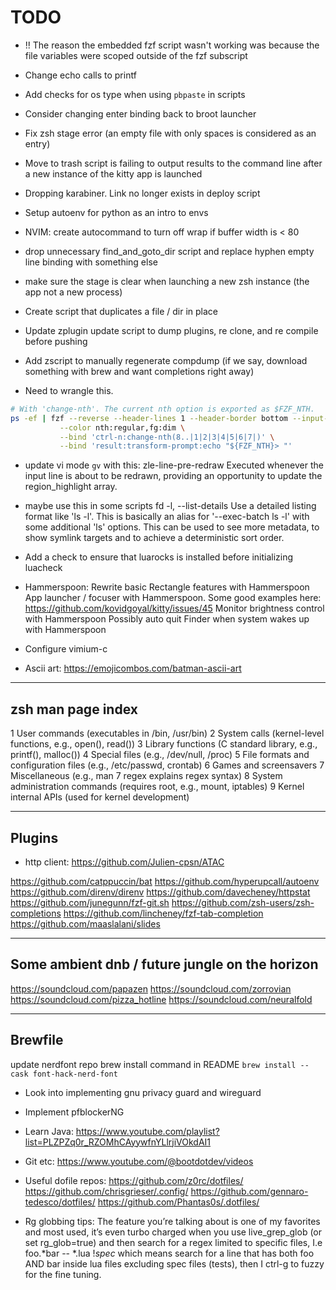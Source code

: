 # TODO


- !! The reason the embedded fzf script wasn't working was because the file variables were scoped outside of the fzf subscript

- Change echo calls to printf
- Add checks for os type when using `pbpaste` in scripts

- Consider changing enter binding back to broot launcher

- Fix zsh stage error (an empty file with only spaces is considered as an entry)
- Move to trash script is failing to output results to the command line after a new instance of the kitty app is launched

- Dropping karabiner. Link no longer exists in deploy script
- Setup autoenv for python as an intro to envs
- NVIM: create autocommand to turn off wrap if buffer width is < 80

- drop unnecessary find_and_goto_dir script and replace hyphen empty line binding with something else
- make sure the stage is clear when launching a new zsh instance (the app not a new process)
- Create script that duplicates a file / dir in place

- Update zplugin update script to dump plugins, re clone, and re compile before pushing
- Add zscript to manually regenerate compdump (if we say, download something with brew and want completions right away)


- Need to wrangle this.
```bash
# With 'change-nth'. The current nth option is exported as $FZF_NTH.
ps -ef | fzf --reverse --header-lines 1 --header-border bottom --input-border \
           --color nth:regular,fg:dim \
           --bind 'ctrl-n:change-nth(8..|1|2|3|4|5|6|7|)' \
           --bind 'result:transform-prompt:echo "${FZF_NTH}> "'
```

- update vi mode `gv` with this:
zle-line-pre-redraw
       Executed whenever the input line is about to be redrawn, providing an opportunity to update the region_highlight array.


- maybe use this in some scripts
fd
-l, --list-details
       Use a detailed listing format like 'ls -l'. This is
       basically an alias for '--exec-batch ls -l' with some
       additional 'ls' options. This can be used to see more
       metadata, to show symlink targets and to achieve a
       deterministic sort order.


- Add a check to ensure that luarocks is installed before initializing luacheck

- Hammerspoon:
    Rewrite basic Rectangle features with Hammerspoon
    App launcher / focuser with Hammerspoon. Some good examples here: https://github.com/kovidgoyal/kitty/issues/45
    Monitor brightness control with Hammerspoon
    Possibly auto quit Finder when system wakes up with Hammerspoon


- Configure vimium-c
- Ascii art: https://emojicombos.com/batman-ascii-art


---

## zsh man page index

1   User commands (executables in /bin, /usr/bin)
2   System calls (kernel-level functions, e.g., open(), read())
3   Library functions (C standard library, e.g., printf(), malloc())
4   Special files (e.g., /dev/null, /proc)
5   File formats and configuration files (e.g., /etc/passwd, crontab)
6   Games and screensavers
7   Miscellaneous (e.g., man 7 regex explains regex syntax)
8   System administration commands (requires root, e.g., mount, iptables)
9   Kernel internal APIs (used for kernel development)

---

## Plugins

- http client: https://github.com/Julien-cpsn/ATAC

https://github.com/catppuccin/bat
https://github.com/hyperupcall/autoenv
https://github.com/direnv/direnv
https://github.com/davecheney/httpstat
https://github.com/junegunn/fzf-git.sh
https://github.com/zsh-users/zsh-completions
https://github.com/lincheney/fzf-tab-completion
https://github.com/maaslalani/slides

---

## Some ambient dnb / future jungle on the horizon

https://soundcloud.com/papazen
https://soundcloud.com/zorrovian
https://soundcloud.com/pizza_hotline
https://soundcloud.com/neuralfold

---

## Brewfile

update nerdfont repo brew install command in README `brew install --cask font-hack-nerd-font`

- Look into implementing gnu privacy guard and wireguard
- Implement pfblockerNG


- Learn Java: https://www.youtube.com/playlist?list=PLZPZq0r_RZOMhCAyywfnYLlrjiVOkdAI1
- Git etc: https://www.youtube.com/@bootdotdev/videos

- Useful dofile repos:
    https://github.com/z0rc/dotfiles/
    https://github.com/chrisgrieser/.config/
    https://github.com/gennaro-tedesco/dotfiles/
    https://github.com/Phantas0s/.dotfiles/

- Rg globbing tips:
The feature you’re talking about is one of my favorites and most used, it’s even turbo charged when you use live_grep_glob (or set rg_glob=true) and then search for a regex limited to specific files, I.e foo.*bar -- *.lua !*spec* which means search for a line that has both foo AND bar inside lua files excluding spec files (tests), then I ctrl-g to fuzzy for the fine tuning.
